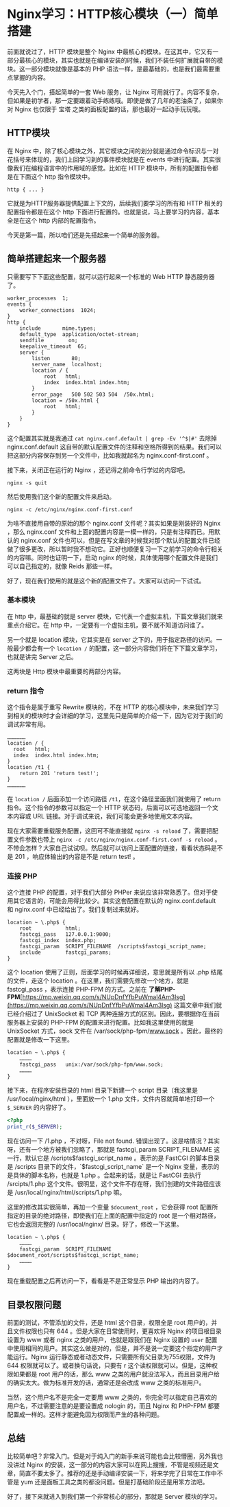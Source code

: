# Nginx学习：HTTP核心模块（一）简单搭建

前面就说过了，HTTP 模块是整个 Nginx 中最核心的模块。在这其中，它又有一部分最核心的模块，其实也就是在编译安装的时候，我们不装任何扩展就自带的模块。这一部分模块就像是基本的 PHP 语法一样，是最基础的，也是我们最需要重点掌握的内容。

今天先入个门，搭起简单的一套 Web 服务，让 Nginx 可用就行了。内容不复杂，但如果是初学者，那一定要跟着动手练练哦。即使是做了几年的老油条了，如果你对 Nginx 也仅限于 宝塔 之类的面板配置的话，那也最好一起动手玩玩哦。

## HTTP模块

在 Nginx 中，除了核心模块之外，其它模块之间的划分就是通过命令标识与一对花括号来体现的，我们上回学习到的事件模块就是在 events 中进行配置。其实很像我们在编程语言中的作用域的感觉。比如在 HTTP 模块中，所有的配置指令都是在下面这个 http 指令模块中。

```shell
http { ... }
```

它就是为HTTP服务器提供配置上下文的，后续我们要学习的所有和 HTTP 相关的配置指令都是在这个 http 下面进行配置的。也就是说，马上要学习的内容，基本全是在这个 http 内部的配置指令。

今天是第一篇，所以咱们还是先搭起来一个简单的服务器。

## 简单搭建起来一个服务器

只需要写下下面这些配置，就可以运行起来一个标准的 Web HTTP 静态服务器了。

```shell
worker_processes  1;
events {
    worker_connections  1024;
}
http {
    include       mime.types;
    default_type  application/octet-stream;
    sendfile        on;
    keepalive_timeout  65;
    server {
        listen       80;
        server_name  localhost;
        location / {
            root   html;
            index  index.html index.htm;
        }
        error_page   500 502 503 504  /50x.html;
        location = /50x.html {
            root   html;
        }
    }
}
```

这个配置其实就是我通过 `cat nginx.conf.default | grep -Ev '^$|#'` 去除掉 nginx.conf.default 这自带的默认配置文件的注释和空格所得到的结果。我们可以把这部分内容保存到另一个文件中，比如我就起名为 nginx.conf-first.conf 。

接下来，关闭正在运行的 Nginx ，还记得之前命令行学过的内容吧。

```shell
nginx -s quit
```

然后使用我们这个新的配置文件来启动。

```shell
nginx -c /etc/nginx/nginx.conf-first.conf
```

为啥不直接用自带的原始的那个 nginx.conf 文件呢？其实如果是刚装好的 Nginx ，那么 nginx.conf 文件和上面的配置内容是一模一样的，只是有注释而已。用默认的 nginx.conf 文件也可以，但是在写文章的时候我对那个默认的配置文件已经做了很多更改，所以暂时我不想动它。正好也顺便复习一下之前学习的命令行相关的内容嘛。同时也证明一下，启动 nginx 的时候，具体使用哪个配置文件是我们可以自己指定的，就像 Reids 那些一样。

好了，现在我们使用的就是这个新的配置文件了。大家可以访问一下试试。

### 基本模块

在 http 中，最基础的就是 server 模块，它代表一个虚拟主机，下篇文章我们就来重点介绍它。在 http 中，一定要有一个虚拟主机，要不就不知道访问谁了。

另一个就是 location 模块，它其实是在 server 之下的，用于指定路径的访问。一般最少都会有一个 `location /` 的配置，这一部分内容我们将在下下篇文章学习，也就是讲完 Server 之后。

这两块是 Http 模块中最重要的两部分内容。

### return 指令

这个指令是属于重写 Rewrite 模块的，不在 HTTP 的核心模块中，未来我们学习到相关的模块时才会详细的学习，这里先只是简单的介绍一下，因为它对于我们的调试非常有用。

```shell
………………
location / {
  root   html;
  index  index.html index.htm;
}
location /t1 {
	return 201 'return test!';
}
………………
```

在 `location /` 后面添加一个访问路径 `/t1`，在这个路径里面我们就使用了 return 指令。这个指令的参数可以指定一个 HTTP 状态码，后面可以可选地返回一个文本内容或 URL 链接。对于调试来说，我们可能会更多地使用文本内容。

现在大家需要重载服务配置，这回可不能直接就 `nginx -s reload` 了，需要把配置文件参数也带上 `nginx -c /etc/nginx/nginx.conf-first.conf -s reload` 。不带会怎样？大家自己试试呗。然后就可以访问上面配置的链接，看看状态码是不是 201 ，响应体输出的内容是不是 return test! 。

### 连接 PHP

这个连接 PHP 的配置，对于我们大部分 PHPer 来说应该非常熟悉了。但对于使用其它语言的，可能会用得比较少。其实这套配置在默认的 nginx.conf.default 和 nginx.conf 中已经给出了。我们复制过来就好。

```sehll
location ~ \.php$ {
    root           html;
    fastcgi_pass   127.0.0.1:9000;
    fastcgi_index  index.php;
    fastcgi_param  SCRIPT_FILENAME  /scripts$fastcgi_script_name;
    include        fastcgi_params;
}
```

这个 location 使用了正则，后面学习的时候再详细说，意思就是所有以 .php 结尾的文件，走这个 location 。在这里，我们需要先修改一个地方，就是 fastcgi_pass ，表示连接 PHP-FPM 的方式。之前在 **了解PHP-FPM**[https://mp.weixin.qq.com/s/NUpDnfYfbPuWmal4Am3lsg](https://mp.weixin.qq.com/s/NUpDnfYfbPuWmal4Am3lsg) 这篇文章中我们就已经介绍过了 UnixSocket 和 TCP 两种连接方式的区别。因此，要根据你在当前服务器上安装的 PHP-FPM 的配置来进行配置。比如我这里使用的就是 UnixSocket 方式，sock 文件在 /var/sock/php-fpm/www.sock 。因此，最终的配置就是修改一下这里。

```shell
location ~ \.php$ {
    …………
    fastcgi_pass   unix:/var/sock/php-fpm/www.sock;
    …………
}
```

接下来，在程序安装目录的 html 目录下新建一个 script 目录（我这里是 /usr/local/nginx/html ），里面放一个 1.php 文件，文件内容就简单地打印一个 `$_SERVER` 的内容好了。

```php
<?php
print_r($_SERVER);
```

现在访问一下 /1.php ，不对呀，File not found. 错误出现了。这是啥情况？其实呀，还有一个地方被我们忽略了，那就是 fastcgi_param  SCRIPT_FILENAME 这一行，默认它是 /scripts$fastcgi_script_name 。表示的是 FastCGI 的脚本目录是 /scripts 目录下的文件，`$fastcgi_script_name` 是一个 Nginx 变量，表示的是具体的脚本名称，也就是 1.php 。合起来的话，就是让 FastCGI 去执行 /srcipts/1.php 这个文件。很明显，这个文件不存在呀，我们创建的文件路径应该是 /usr/local/nginx/html/scripts/1.php 嘛。

这里的修改其实很简单，再加一个变量 `$document_root` ，它会获得 root 配置所指定的目录的绝对路径，即使我们在上面的配置中指定的 root 是一个相对路径，它也会返回完整的 /usr/local/nginx/ 目录。好了，修改一下这里。

```shell
location ~ \.php$ {
    …………
    fastcgi_param  SCRIPT_FILENAME  $document_root/scripts$fastcgi_script_name;
    …………
}
```

现在重载配置之后再访问一下，看看是不是正常显示 PHP 输出的内容了。

## 目录权限问题

前面的测试，不管添加的文件，还是 html 这个目录，权限全是 root 用户的，并且文件权限也只有 644 。但是大家在日常使用时，更喜欢将 Nginx 的项目根目录设置为 www 或者 nginx 之类的用户，也就是跟我们在 Nginx 设置的 `user` 配置中使用相同的用户。其实这么做是对的，但是，并不是说一定要这个指定的用户才能运行。Nginx 运行静态或者动态文件，只需要所有父目录为755权限，文件为 644 权限就可以了。或者换句话说，只要有 r 这个读权限就可以。但是，这种权限如果都是 root 用户的话，那么 www 之类的用户就没法写入，而且目录用户给的确实太大。做为标准开发的话，通常还是会改成 www 之类的标准用户。

当然，这个用户名不是完全一定要用 www 之类的，你完全可以指定自己喜欢的用户名，不过需要注意的是要设置成 nologin 的，而且 Nginx 和 PHP-FPM 都要配置成一样的。这样才能避免因为权限而产生的各种问题。

## 总结

比较简单吧？非常入门。但是对于纯入门的新手来说可能也会比较懵圈，另外我也没讲过 Nginx 的安装，这一部分的内容大家可以在网上搜搜，不管是视频还是文章，简直不要太多了。推荐的还是手动编译安装一下，将来学完了日常在工作中不管是 yum 还是面板工具之类的都没问题。但是打基础阶段还是用笨方法吧。

好了，接下来就进入到我们第一个非常核心的部分，那就是 Server 模块的学习。

